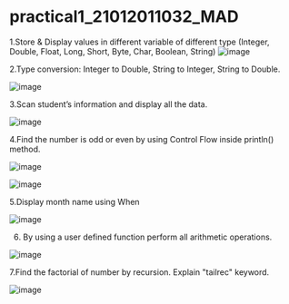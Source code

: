 # practical1_21012011032_MAD
1.Store & Display values in different variable of different type (Integer, Double, Float, Long, Short, Byte, Char, Boolean, String)
![image](https://github.com/JaviyaShreya/practical1_21012011032_MAD/assets/98646013/df18135f-8ad0-4cd0-88bc-2d3e4b881f8e)

2.Type conversion:
    Integer to Double, String to Integer, String to Double.

![image](https://github.com/JaviyaShreya/practical1_21012011032_MAD/assets/98646013/e0e3f08f-9615-4edc-bb9e-cdca340f7cd1)

3.Scan student’s information and display all the data.

![image](https://github.com/JaviyaShreya/practical1_21012011032_MAD/assets/98646013/9776aad3-1f19-4a9d-9c50-82e532a47658)

4.Find the number is odd or even by using Control Flow inside println() method.

![image](https://github.com/JaviyaShreya/practical1_21012011032_MAD/assets/98646013/cb16882a-b85a-4471-9e63-d36cc0ab2eb4)

![image](https://github.com/JaviyaShreya/practical1_21012011032_MAD/assets/98646013/6826cae0-b9f9-44ab-98cf-872b15551819)

5.Display month name using When

![image](https://github.com/JaviyaShreya/practical1_21012011032_MAD/assets/98646013/38a23d28-1949-4746-b69b-c894e21fd075)


6. By using a user defined function perform all arithmetic operations.

![image](https://github.com/JaviyaShreya/practical1_21012011032_MAD/assets/98646013/366a2d82-566f-43c3-9a81-ea7cab618835)

7.Find the factorial of number by recursion. Explain "tailrec" keyword.

![image](https://github.com/JaviyaShreya/practical1_21012011032_MAD/assets/98646013/13a590c7-bd70-437d-973f-0c365452de7a)




